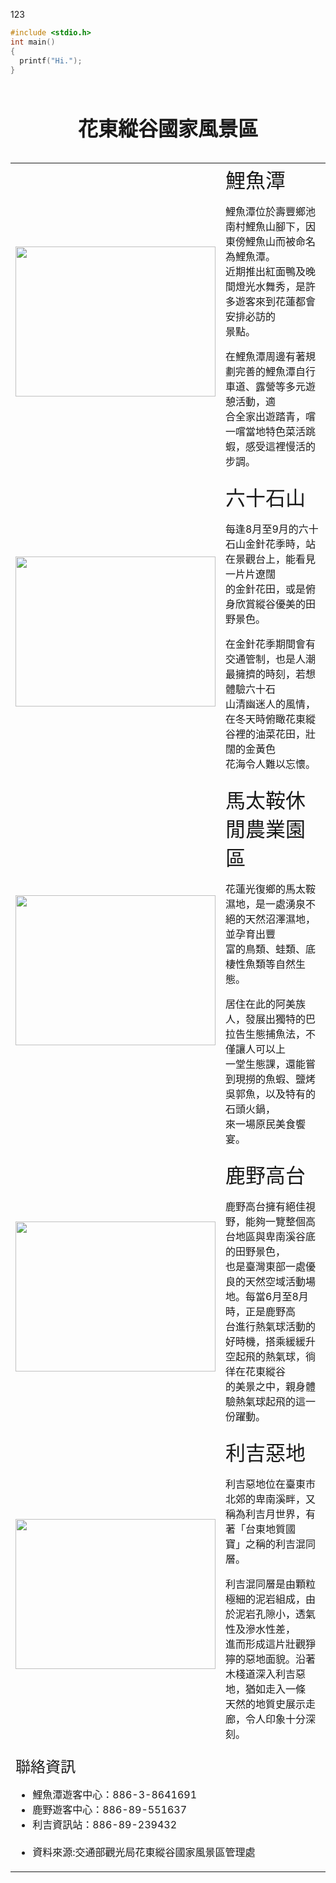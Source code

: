 123

```C
#include <stdio.h>
int main()
{
  printf("Hi.");
}
```
<!DOCTYPE html>
<html lang="en">
<head>
    <meta charset="UTF-8">
    <meta http-equiv="X-UA-Compatible" content="IE=edge">
    <meta name="viewport" content="width=device-width, initial-scale=1.0">
    <title>花東縱谷國家風景區</title>
</head>
<body>
    <table border="0">
        <caption><h1>花東縱谷國家風景區</h1>
        </caption>
        <tr>
            <td><a href="https://www.erv-nsa.gov.tw/zh-tw/Attractions/Detail/30"><img src="media/鯉魚潭.jpg" width="320" height="240"></a></td>
            <td valign="top"><font size="6">鯉魚潭</font><br>
                <p>
                    鯉魚潭位於壽豐鄉池南村鯉魚山腳下，因東傍鯉魚山而被命名為鯉魚潭。<br>
                    近期推出紅面鴨及晚間燈光水舞秀，是許多遊客來到花蓮都會安排必訪的<br>
                    景點。
                </p>
                <p>
                    在鯉魚潭周邊有著規劃完善的鯉魚潭自行車道、露營等多元遊憩活動，適<br>
                    合全家出遊踏青，嚐一嚐當地特色菜活跳蝦，感受這裡慢活的步調。
                </p>
            </td>
        </tr>
        <tr>
            <td><a href="https://www.erv-nsa.gov.tw/zh-tw/Attractions/Detail/58"><img src="media/六十石山.jpg" width="320" height="240"></a></td>
            <td valign="top"><font size="6">六十石山</font><br>
                <p>
                    每逢8月至9月的六十石山金針花季時，站在景觀台上，能看見一片片遼闊<br>
                    的金針花田，或是俯身欣賞縱谷優美的田野景色。
                </p>
                <p>
                    在金針花季期間會有交通管制，也是人潮最擁擠的時刻，若想體驗六十石<br>
                    山清幽迷人的風情，在冬天時俯瞰花東縱谷裡的油菜花田，壯闊的金黃色<br>
                    花海令人難以忘懷。
                </p>
            </td>                
        </tr>
        <tr>
            <td><a href="https://www.erv-nsa.gov.tw/zh-tw/Attractions/Detail/29"><img src="media/馬太鞍.jpg" width="320" height="240"></a></td>
            <td valign="top"><font size="6">  馬太鞍休閒農業園區</font><br>
                <p>
                    花蓮光復鄉的馬太鞍濕地，是一處湧泉不絕的天然沼澤濕地，並孕育出豐<br>
                    富的鳥類、蛙類、底棲性魚類等自然生態。
                </p>
                <p>
                    居住在此的阿美族人，發展出獨特的巴拉告生態捕魚法，不僅讓人可以上<br>
                    一堂生態課，還能嘗到現撈的魚蝦、鹽烤吳郭魚，以及特有的石頭火鍋，<br>
                    來一場原民美食饗宴。
                </p>            
        </tr>
        <tr>
            <td><a href="https://www.erv-nsa.gov.tw/zh-tw/Attractions/Detail/3"><img src="media/鹿野高台.jpg" width="320" height="240"></a></td>
            <td valign="top"><font size="6">鹿野高台</font><br>
                <p>
                    鹿野高台擁有絕佳視野，能夠一覽整個高台地區與卑南溪谷底的田野景色，<br>
                    也是臺灣東部一處優良的天然空域活動場地。每當6月至8月時，正是鹿野高<br>
                    台進行熱氣球活動的好時機，搭乘緩緩升空起飛的熱氣球，徜徉在花東縱谷<br>
                    的美景之中，親身體驗熱氣球起飛的這一份躍動。
                </p>
        </tr>
        <tr>
            <td><a href="https://www.erv-nsa.gov.tw/zh-tw/Attractions/Detail/6"><img src="media/利吉惡地.jpg" width="320" height="240"></a></td>
            <td valign="top"><font size="6">利吉惡地</font><br>
                <p>
                    利吉惡地位在臺東市北郊的卑南溪畔，又稱為利吉月世界，有著「台東地質國<br>
                    寶」之稱的利吉混同層。
                </p>
                <p>
                    利吉混同層是由顆粒極細的泥岩組成，由於泥岩孔隙小，透氣性及滲水性差，<br>
                    進而形成這片壯觀猙獰的惡地面貌。沿著木棧道深入利吉惡地，猶如走入一條<br>
                    天然的地質史展示走廊，令人印象十分深刻。
                </p>            
        </tr>
        <tr>
            <td colspan="2" valign="top"><font size="5">聯絡資訊</font><br>
                <ul>
                    <li>鯉魚潭遊客中心：886-3-8641691</li>
                    <li>鹿野遊客中心：886-89-551637</li>
                    <li>利吉資訊站：886-89-239432</li> <br>
                    <li>資料來源:交通部觀光局花東縱谷國家風景區管理處</li>
                </ul>    
            </td>
        </tr>                
    </table>
    
</body>
</html>
